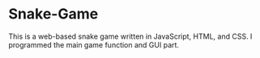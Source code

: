 # Snake-Game
This is a web-based snake game written in JavaScript, HTML, and CSS. 
I programmed the main game function and GUI part. 
